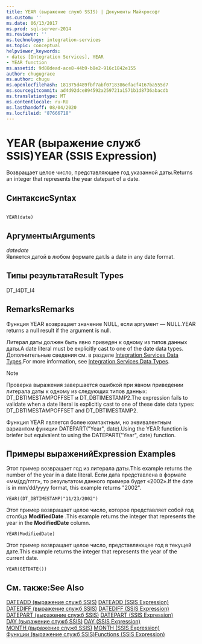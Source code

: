 ```yaml
---
title: YEAR (выражение служб SSIS) | Документы Майкрософт
ms.custom: ''
ms.date: 06/13/2017
ms.prod: sql-server-2014
ms.reviewer: ''
ms.technology: integration-services
ms.topic: conceptual
helpviewer_keywords:
- dates [Integration Services], YEAR
- YEAR function
ms.assetid: 9d88dead-ace8-44b9-b8e2-916c1842e155
author: chugugrace
ms.author: chugu
ms.openlocfilehash: 181375d489fbf7abf0718386efacf4167ba555d7
ms.sourcegitcommit: ad4d92dce894592a259721a1571b1d8736abacdb
ms.translationtype: MT
ms.contentlocale: ru-RU
ms.lasthandoff: 08/04/2020
ms.locfileid: "87666718"
---
```

# <a name="year-ssis-expression"></a><span data-ttu-id="ffef8-102">YEAR (выражение служб SSIS)</span><span class="sxs-lookup"><span data-stu-id="ffef8-102">YEAR (SSIS Expression)</span></span>
  <span data-ttu-id="ffef8-103">Возвращает целое число, представляющее год указанной даты.</span><span class="sxs-lookup"><span data-stu-id="ffef8-103">Returns an integer that represents the year datepart of a date.</span></span>  
  
## <a name="syntax"></a><span data-ttu-id="ffef8-104">Синтаксис</span><span class="sxs-lookup"><span data-stu-id="ffef8-104">Syntax</span></span>  
  
```  
  
YEAR(date)  
```  
  
## <a name="arguments"></a><span data-ttu-id="ffef8-105">Аргументы</span><span class="sxs-lookup"><span data-stu-id="ffef8-105">Arguments</span></span>  
 <span data-ttu-id="ffef8-106">*date*</span><span class="sxs-lookup"><span data-stu-id="ffef8-106">*date*</span></span>  
 <span data-ttu-id="ffef8-107">Является датой в любом формате дат.</span><span class="sxs-lookup"><span data-stu-id="ffef8-107">Is a date in any date format.</span></span>  
  
## <a name="result-types"></a><span data-ttu-id="ffef8-108">Типы результата</span><span class="sxs-lookup"><span data-stu-id="ffef8-108">Result Types</span></span>  
 <span data-ttu-id="ffef8-109">DT_I4</span><span class="sxs-lookup"><span data-stu-id="ffef8-109">DT_I4</span></span>  
  
## <a name="remarks"></a><span data-ttu-id="ffef8-110">Remarks</span><span class="sxs-lookup"><span data-stu-id="ffef8-110">Remarks</span></span>  
 <span data-ttu-id="ffef8-111">Функция YEAR возвращает значение NULL, если аргумент — NULL.</span><span class="sxs-lookup"><span data-stu-id="ffef8-111">YEAR returns a null result if the argument is null.</span></span>  
  
 <span data-ttu-id="ffef8-112">Литерал даты должен быть явно приведен к одному из типов данных даты.</span><span class="sxs-lookup"><span data-stu-id="ffef8-112">A date literal must be explicitly cast to one of the date data types.</span></span> <span data-ttu-id="ffef8-113">Дополнительные сведения см. в разделе [Integration Services Data Types](../data-flow/integration-services-data-types.md).</span><span class="sxs-lookup"><span data-stu-id="ffef8-113">For more information, see [Integration Services Data Types](../data-flow/integration-services-data-types.md).</span></span>  
  
> [!NOTE]  
>  <span data-ttu-id="ffef8-114">Проверка выражения завершается ошибкой при явном приведении литерала даты к одному из следующих типов данных: DT_DBTIMESTAMPOFFSET и DT_DBTIMESTAMP2.</span><span class="sxs-lookup"><span data-stu-id="ffef8-114">The expression fails to validate when a date literal is explicitly cast to one of these date data types: DT_DBTIMESTAMPOFFSET and DT_DBTIMESTAMP2.</span></span>  
  
 <span data-ttu-id="ffef8-115">Функция YEAR является более компактным, но эквивалентным вариантом функции DATEPART("Year", date).</span><span class="sxs-lookup"><span data-stu-id="ffef8-115">Using the YEAR function is briefer but equivalent to using the DATEPART("Year", date) function.</span></span>  
  
## <a name="expression-examples"></a><span data-ttu-id="ffef8-116">Примеры выражений</span><span class="sxs-lookup"><span data-stu-id="ffef8-116">Expression Examples</span></span>  
 <span data-ttu-id="ffef8-117">Этот пример возвращает год из литерала даты.</span><span class="sxs-lookup"><span data-stu-id="ffef8-117">This example returns the number of the year in a date literal.</span></span> <span data-ttu-id="ffef8-118">Если дата представлена в формате «мм/дд/гггг», то результатом данного примера будет «2002».</span><span class="sxs-lookup"><span data-stu-id="ffef8-118">If the date is in mm/dd/yyyy format, this example returns "2002".</span></span>  
  
```  
YEAR((DT_DBTIMESTAMP)"11/23/2002")  
```  
  
 <span data-ttu-id="ffef8-119">Этот пример возвращает целое число, которое представляет собой год столбца **ModifiedDate** .</span><span class="sxs-lookup"><span data-stu-id="ffef8-119">This example returns the integer that represents the year in the **ModifiedDate** column.</span></span>  
  
```  
YEAR(ModifiedDate)  
```  
  
 <span data-ttu-id="ffef8-120">Этот пример возвращает целое число, представляющее год в текущей дате.</span><span class="sxs-lookup"><span data-stu-id="ffef8-120">This example returns the integer that represents the year of the current date.</span></span>  
  
```  
YEAR(GETDATE())  
```  
  
## <a name="see-also"></a><span data-ttu-id="ffef8-121">См. также:</span><span class="sxs-lookup"><span data-stu-id="ffef8-121">See Also</span></span>  
 <span data-ttu-id="ffef8-122">[DATEADD (выражение служб SSIS)](dateadd-ssis-expression.md) </span><span class="sxs-lookup"><span data-stu-id="ffef8-122">[DATEADD &#40;SSIS Expression&#41;](dateadd-ssis-expression.md) </span></span>  
 <span data-ttu-id="ffef8-123">[DATEDIFF (выражение служб SSIS)](datediff-ssis-expression.md) </span><span class="sxs-lookup"><span data-stu-id="ffef8-123">[DATEDIFF &#40;SSIS Expression&#41;](datediff-ssis-expression.md) </span></span>  
 <span data-ttu-id="ffef8-124">[DATEPART (выражение служб SSIS)](datepart-ssis-expression.md) </span><span class="sxs-lookup"><span data-stu-id="ffef8-124">[DATEPART &#40;SSIS Expression&#41;](datepart-ssis-expression.md) </span></span>  
 <span data-ttu-id="ffef8-125">[DAY (выражение служб SSIS)](day-ssis-expression.md) </span><span class="sxs-lookup"><span data-stu-id="ffef8-125">[DAY &#40;SSIS Expression&#41;](day-ssis-expression.md) </span></span>  
 <span data-ttu-id="ffef8-126">[MONTH (выражение служб SSIS)](month-ssis-expression.md) </span><span class="sxs-lookup"><span data-stu-id="ffef8-126">[MONTH &#40;SSIS Expression&#41;](month-ssis-expression.md) </span></span>  
 [<span data-ttu-id="ffef8-127">Функции (выражение служб SSIS)</span><span class="sxs-lookup"><span data-stu-id="ffef8-127">Functions &#40;SSIS Expression&#41;</span></span>](functions-ssis-expression.md)  
  
  
